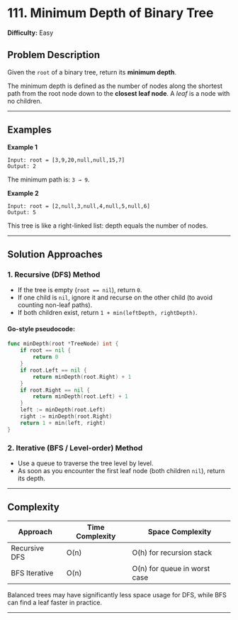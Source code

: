 # 111. Minimum Depth of Binary Tree

**Difficulty:** Easy

## Problem Description

Given the `root` of a binary tree, return its **minimum depth**.

The minimum depth is defined as the number of nodes along the shortest path from the root node down to the **closest leaf node**. A *leaf* is a node with no children.

---

## Examples

**Example 1**  
```
Input: root = [3,9,20,null,null,15,7]
Output: 2
```  
The minimum path is: `3 → 9`.

**Example 2**  
```
Input: root = [2,null,3,null,4,null,5,null,6]
Output: 5
```  
This tree is like a right-linked list: depth equals the number of nodes.

---

## Solution Approaches

### 1. Recursive (DFS) Method  
- If the tree is empty (`root == nil`), return `0`.
- If one child is `nil`, ignore it and recurse on the other child (to avoid counting non-leaf paths).
- If both children exist, return `1 + min(leftDepth, rightDepth)`.

#### Go-style pseudocode:
```go
func minDepth(root *TreeNode) int {
    if root == nil {
        return 0
    }
    if root.Left == nil {
        return minDepth(root.Right) + 1
    }
    if root.Right == nil {
        return minDepth(root.Left) + 1
    }
    left := minDepth(root.Left)
    right := minDepth(root.Right)
    return 1 + min(left, right)
}
```

### 2. Iterative (BFS / Level-order) Method  
- Use a queue to traverse the tree level by level.
- As soon as you encounter the first leaf node (both children `nil`), return its depth.

---

## Complexity

| Approach       | Time Complexity | Space Complexity              |
|----------------|-----------------|--------------------------------|
| Recursive DFS  | O(n)            | O(h) for recursion stack      |
| BFS Iterative  | O(n)            | O(n) for queue in worst case  |

Balanced trees may have significantly less space usage for DFS, while BFS can find a leaf faster in practice.

---
